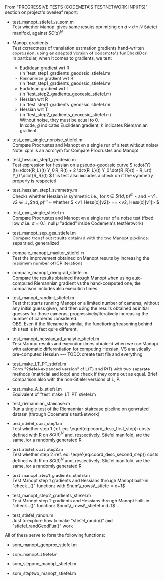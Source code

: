 From "PROGRESSIVE TESTS (CODEMETA’S TESTNETWORK INPUTS)" section on project's overleaf report:

- test\_manopt\_stiefel\_vs\_som.m\
Test whether Manopt gives same results optimizing on $d \times d \times N$ Stiefel manifold, against $SO(d)^N$

- Manopt gradients\
Test correctness of translation estimation gradients hand-written expression, using an adapted version of codemeta's funCheckDer \
In particular, when it comes to gradients, we test:
    - Euclidean gradient wrt R\
    (in "test\_step1\_gradients\_geodesic\_stiefel.m)
    - Riemannian gradient wrt R\
    (in "test\_step1\_gradients\_geodesic\_stiefel.m)
    - Euclidean gradient wrt T\
    (in "test\_step2\_gradients\_geodesic\_stiefel.m)
    - Hessian wrt R\
    (in "test\_step1\_gradients\_geodesic\_stiefel.m)
    - Hessian wrt T\
    (in "test\_step2\_gradients\_geodesic\_stiefel.m)\
Without noise, they must be equal to 0.\
In code, $g$ indicates Euclidean gradient, $h$ indicates Riemannian gradient.

- test\_cpm\_single\_nonoise\_stiefel.m\
Compare Procrustes and Manopt on a single run of a test without noise\ Note: cpm is an acronym for Compare Procrustes and Manopt

- test\_hessian\_step1\_geodesic.m\
Test expression for Hessian on a pseudo-geodesic curve
$ \ddot{Y}(t)=\ddot{R_L}(t) Y_0 R_R(t) +  2 \dot{R_L}(t) Y_0 \dot{R_R}(t) + R_L(t) Y_0 \ddot{R_R}(t) $
this test also includes a check on if the symmetry property is respected

- test\_hessian\_step1\_symmetry.m\
Checks whether Hessian is symmetric i.e., for $x \in St(d,p)^m$ ~ and ~ $v1, v2 \in \bot_x St(d,p)^m$ ~ whether
$ <v1, Hess(x)[v2]> == <v2, Hess(x)[v1]> $

- test\_cpm\_single\_stiefel.m\
Compare Procrustes and Manopt on a single run of a noise test (fixed low $\sigma$ i.e. $\sigma = 0.1$, null $\mu$ "added" inside Codemeta's testNetwork)

- test\_manopt\_sep\_gen\_stiefel.m\
Compare transf out results obtained with the two Manopt pipelines: separated, generalized

- compare\_manopt\_maxiter\_stiefel.m\
Test the improvement obtained on Manopt results by increasing the maximum number of ICP iterations

- compare\_manopt\_riemgrad\_stiefel.m\
Compare the results obtained through Manopt when using auto-computed Riemannian gradient vs the hand-computed one; the comparison includes also execution times

- test\_manopt\_randinit\_stiefel.m\
Test that starts running Manopt on a limited number of cameras, without any initial guess given, and then using the results obtained as initial guesses for those cameras, progressively/iteratively increasing the number of cameras considered.\
OBS. Even if the filename is similar, the functioning/reasoning behind this test is in fact quite different.

- test\_manopt\_hessian\_ad\_analytic\_stiefel.m\
Test Manopt results and execution times obtained when we use Manopt with automatic differentiation for computing Hessian, VS analytically pre-computed Hessian --- TODO: create test file and everything

- test\_make\_LT\_PT\_stiefel.m\
Form "Stiefel-expanded version" of L(T) and P(T) with two separate methods (matricial and loop) and check if they come out as equal. Brief comparison also with the non-Stiefel versions of L, P.

- test\_make\_A\_b\_stiefel.m\
Equivalent of "test\_make\_LT\_PT\_stiefel.m 

- test\_riemannian\_staircase.m\
Run a single test of the Riemannian staircase pipeline on generated dataset (through Codemeta's testNetwork)

- test\_stiefel\_cost\_step1.m\
Test whether step 1 (ref. eq. \eqref{eq:coord_desc_first_step}) costs defined with R on $SO(3)^N$ and, respectively, Stiefel manifold, are the same, for a randomly generated R.

- test\_stiefel\_cost\_step2.m\
Test whether step 2 (ref. eq. \eqref{eq:coord_desc_second_step}) costs defined with R on $SO(3)^N$ and, respectively, Stiefel manifold, are the same, for a randomly generated R.

- test\_manopt\_step1\_gradients\_stiefel.m\
Test Manopt step 1 gradients and Hessians through Manopt built-in "check...()" functions with $num\\_rows\\_stiefel = d+1$

- test\_manopt\_step2\_gradients\_stiefel.m\
Test Manopt step 2 gradients and Hessians through Manopt built-in "check...()" functions $num\\_rows\\_stiefel = d+1$

- test\_stiefel\_randn.m\
Just to explore how to make "stiefel\_randn()" and "stiefel\_randGeodFun()" work


All of these serve to form the following functions:

- som\_manopt\_genproc\_stiefel.m

- som\_manopt\_stiefel.m

- som\_stepone\_manopt\_stiefel.m

- som\_steptwo\_manopt\_stiefel.m 

